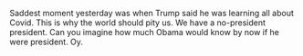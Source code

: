 Saddest moment yesterday was when Trump said he was learning all about Covid. This is why the world should pity us. We have a no-president president. Can you imagine how much Obama would know by now if he were president. Oy.  
